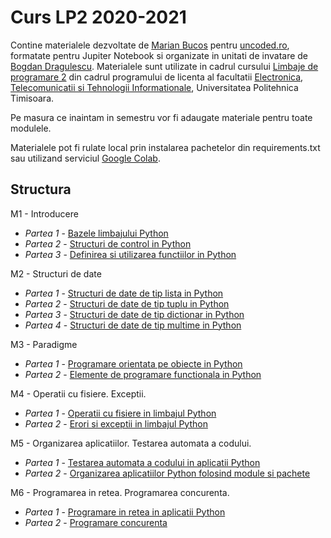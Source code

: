 # Curs LP2 2020-2021

Contine materialele dezvoltate de [Marian Bucos](https://ti.etcti.upt.ro/marian-bucos/) pentru 
[uncoded.ro](https://uncoded.ro/), formatate pentru Jupiter Notebook si organizate in unitati de invatare de 
[Bogdan Dragulescu](https://ti.etcti.upt.ro/bogdan-dragulescu/). Materialele 
sunt utilizate in cadrul cursului [Limbaje de programare 2](https://ti.etcti.upt.ro/cursuri/limbaje-de-programare-2/) 
din cadrul programului de licenta al facultatii [Electronica, Telecomunicatii si Tehnologii Informationale](https://www.etc.upt.ro/), Universitatea Politehnica Timisoara.

Pe masura ce inaintam in semestru vor fi adaugate materiale pentru toate modulele.

Materialele pot fi rulate local prin instalarea pachetelor din requirements.txt sau utilizand serviciul 
[Google Colab](https://colab.research.google.com/).

## Structura
M1 - Introducere
* *Partea 1* - [Bazele limbajului Python](https://github.com/uncoded-ro/lp2/blob/main/modul_1/lp2_m1_02_baze.ipynb)
* *Partea 2* - [Structuri de control in Python](https://github.com/uncoded-ro/lp2/blob/main/modul_1/lp2_m1_03_structuri_de_control.ipynb)
* *Partea 3* - [Definirea si utilizarea functiilor in Python](https://github.com/uncoded-ro/lp2/blob/main/modul_1/lp2_m1_04_functii.ipynb)

M2 - Structuri de date
* *Partea 1* - [Structuri de date de tip lista in Python](https://github.com/uncoded-ro/lp2/blob/main/modul_2/lp2_m2_01_liste.ipynb)
* *Partea 2* - [Structuri de date de tip tuplu in Python](https://github.com/uncoded-ro/lp2/blob/main/modul_2/lp2_m2_02_tupluri.ipynb)
* *Partea 3* - [Structuri de date de tip dictionar in Python](https://github.com/uncoded-ro/lp2/blob/main/modul_2/lp2_m2_03_dictionare.ipynb)
* *Partea 4* - [Structuri de date de tip multime in Python](https://github.com/uncoded-ro/lp2/blob/main/modul_2/lp2_m2_04_multimi.ipynb)

M3 - Paradigme
* *Partea 1* - [Programare orientata pe obiecte in Python](https://github.com/uncoded-ro/lp2/blob/main/modul_3/lp2_m3_01_poo.ipynb)
* *Partea 2* - [Elemente de programare functionala in Python](https://github.com/uncoded-ro/lp2/blob/main/modul_3/lp2_m3_02_programare_functionala.ipynb)

M4 - Operatii cu fisiere. Exceptii.
* *Partea 1* - [Operatii cu fisiere in limbajul Python](https://github.com/uncoded-ro/lp2/blob/main/modul_4/lp2_m4_01_operatii_cu_fisiere.ipynb)
* *Partea 2* - [Erori si exceptii in limbajul Python](https://github.com/uncoded-ro/lp2/blob/main/modul_4/lp2_m4_02_erori_si_exceptii.ipynb)

M5 - Organizarea aplicatiilor. Testarea automata a codului.
* *Partea 1* - [Testarea automata a codului in aplicatii Python](https://github.com/uncoded-ro/lp2/blob/main/modul_5/lp2_m5_01_testarea_codului.ipynb)
* *Partea 2* - [Organizarea aplicatiilor Python folosind module si pachete](https://github.com/uncoded-ro/lp2/blob/main/modul_5/lp2_m5_02_organizarea_aplicatiilor.ipynb)


M6 - Programarea in retea. Programarea concurenta.
* *Partea 1* - [Programare in retea in aplicatii Python](https://github.com/uncoded-ro/lp2/blob/main/modul_6/lp2_m6_01_programare_in_retea.ipynb)
* *Partea 2* - [Programare concurenta](https://github.com/uncoded-ro/lp2/blob/main/modul_6/lp2_m6_02_programare_concurenta.ipynb)
